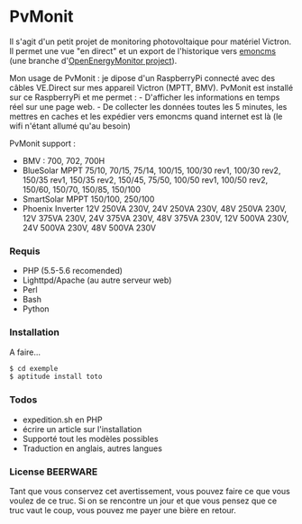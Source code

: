 # PvMonit

Il s'agit d'un petit projet de monitoring photovoltaique pour matériel Victron. Il permet une vue "en direct" et un export de l'historique vers [emoncms](https://openenergymonitor.org/emon/emoncms) (une branche d'[OpenEnergyMonitor project](http://openenergymonitor.org)).
 
Mon usage de PvMonit : je dipose d'un RaspberryPi connecté avec des câbles VE.Direct sur mes appareil Victron (MPTT, BMV). PvMonit est installé sur ce RaspberryPi et me permet : 
    - D'afficher les informations en temps réel sur une page web.
    - De collecter les données toutes les 5 minutes, les mettres en caches et les expédier vers emoncms quand internet est là (le wifi n'étant allumé qu'au besoin)

PvMonit support : 
  *  BMV : 700, 702, 700H
  *  BlueSolar MPPT 75/10, 70/15, 75/14, 100/15, 100/30 rev1, 100/30 rev2, 150/35 rev1, 150/35 rev2, 150/45, 75/50, 100/50 rev1, 100/50 rev2, 150/60, 150/70, 150/85, 150/100
  *  SmartSolar MPPT 150/100,  250/100
  *  Phoenix Inverter 12V 250VA 230V, 24V 250VA 230V, 48V 250VA 230V, 12V 375VA 230V, 24V 375VA 230V, 48V 375VA 230V, 12V 500VA 230V, 24V 500VA 230V, 48V 500VA 230V

### Requis

  * PHP (5.5-5.6 recomended)
  * Lighttpd/Apache (au autre serveur web)
  * Perl
  * Bash
  * Python

### Installation

A faire...

```sh
$ cd exemple 
$ aptitude install toto
```

### Todos

 - expedition.sh en PHP
 - écrire un article sur l'installation
 - Supporté tout les modèles possibles
 - Traduction en anglais, autres langues

### License BEERWARE

Tant que vous conservez cet avertissement, vous pouvez faire ce que vous voulez de ce truc. Si on se rencontre un jour et que vous pensez que ce truc vaut le coup, vous pouvez me payer une bière en retour. 
